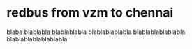 # redbus from vzm to chennai
blaba
blablabla
blablablabla
blablablablabla
blablablablablabla
blablablablablablabla
